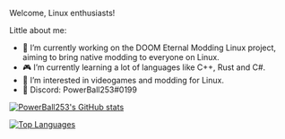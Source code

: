 
Welcome, Linux enthusiasts!

Little about me:

* :telescope: I’m currently working on the DOOM Eternal Modding Linux project, aiming to bring native modding to everyone on Linux.
* :video_game: I’m currently learning a lot of languages like C++, Rust and C#.
* :thinking: I’m interested in videogames and modding for Linux.
* :banana: Discord: PowerBall253#0199

[![PowerBall253's GitHub stats](https://github-readme-stats.vercel.app/api?username=PowerBall253&hide=stars&show_icons=true&theme=radical)](https://github.com/anuraghazra/github-readme-stats)

[![Top Languages](https://github-readme-stats.vercel.app/api/top-langs/?username=PowerBall253&layout=compact&theme=radical)](https://github.com/anuraghazra/github-readme-stats)
